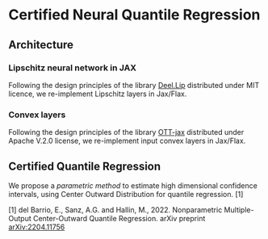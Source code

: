 # Certified Neural Quantile Regression

## Architecture

### Lipschitz neural network in JAX

Following the design principles of the library [Deel.Lip](https://github.com/deel-ai/deel-lip) distributed under MIT licence, we re-implement Lipschitz layers in Jax/Flax.

### Convex layers

Following the design principles of the library [OTT-jax](https://github.com/ott-jax/ott) distributed under Apache V.2.0 license, we re-implement input convex layers in Jax/Flax.

## Certified Quantile Regression

We propose a *parametric method* to estimate high dimensional confidence intervals, using Center Outward Distribution for quantile regression. [1]

[1] del Barrio, E., Sanz, A.G. and Hallin, M., 2022.
Nonparametric Multiple-Output Center-Outward Quantile Regression.
arXiv preprint [arXiv:2204.11756](https://arxiv.org/abs/2204.11756)
